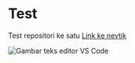 # Test
Test repositori ke satu
[Link ke nevtik](https://nevtik.org)


![Gambar teks editor VS Code](https://www.petanikode.com/img/markdown/markdown-vscode.png)
